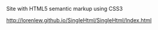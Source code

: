 Site with HTML5 semantic markup using CSS3

http://lorenlew.github.io/SingleHtml/SingleHtml/Index.html
